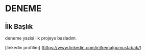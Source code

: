 # DENEME

## İlk Başlık

deneme yazisi ilk projeye basladım.

[linkedin profilim] (https://www.linkedin.com/in/kemalgumustabak/)
